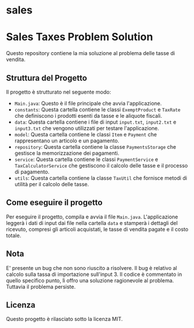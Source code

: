 # sales

# Sales Taxes Problem Solution

Questo repository contiene la mia soluzione al problema delle tasse di vendita.

## Struttura del Progetto

Il progetto è strutturato nel seguente modo:

- `Main.java`: Questo è il file principale che avvia l'applicazione.
- `constants`: Questa cartella contiene le classi `ExemptProduct` e `TaxRate` che definiscono i prodotti esenti da tasse e le aliquote fiscali.
- `data`: Questa cartella contiene i file di input `input.txt`, `input2.txt` e `input3.txt` che vengono utilizzati per testare l'applicazione.
- `model`: Questa cartella contiene le classi `Item` e `Payment` che rappresentano un articolo e un pagamento.
- `repository`: Questa cartella contiene la classe `PaymentsStorage` che gestisce la memorizzazione dei pagamenti.
- `service`: Questa cartella contiene le classi `PaymentService` e `TaxCalculatorService` che gestiscono il calcolo delle tasse e il processo di pagamento.
- `utils`: Questa cartella contiene la classe `TaxUtil` che fornisce metodi di utilità per il calcolo delle tasse.

## Come eseguire il progetto

Per eseguire il progetto, compila e avvia il file `Main.java`. L'applicazione leggerà i dati di input dai file nella cartella `data` e stamperà i dettagli del ricevuto, compresi gli articoli acquistati, le tasse di vendita pagate e il costo totale.

## Nota

E' presente un bug che non sono riuscito a risolvere. Il bug è relativo al calcolo sulla tassa di importazione sull'input 3. Il codice è commentato in quello specifico punto, lì offro una soluzione ragionevole al problema. Tuttavia il problema persiste.

## Licenza

Questo progetto è rilasciato sotto la licenza MIT.
